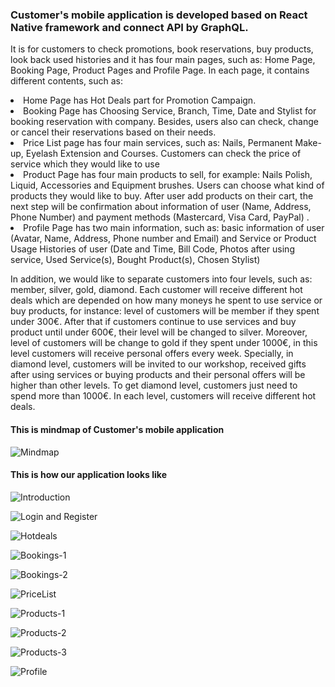 <h3>Customer's mobile application is developed based on React Native framework and connect API by GraphQL.</h3>

It is for customers to check promotions, book reservations, buy products, look back used histories and it has four main pages, such as: Home Page, Booking Page, Product Pages and Profile Page. In each page, it contains different contents, such as:

  <li> Home Page has Hot Deals part for Promotion Campaign.</li>
  <li> Booking Page has Choosing Service, Branch, Time, Date and Stylist for booking reservation with company. Besides, users  also can check, change or cancel their reservations based on their needs.</li>
  <li> Price List page has four main services, such as: Nails, Permanent Make-up, Eyelash Extension and Courses. Customers can check the price of service which they would like to use </li>
  <li> Product Page has four main products to sell, for example: Nails Polish, Liquid, Accessories and Equipment brushes. Users can choose what kind of products they would like to buy. After user add products on their cart, the next step will be confirmation about information of user (Name, Address, Phone Number) and payment methods (Mastercard, Visa Card, PayPal) .
  <li> Profile Page has two main information, such as: basic information of user (Avatar, Name, Address, Phone number and Email) and Service or Product Usage Histories of user (Date and Time, Bill Code, Photos after using service, Used Service(s), Bought Product(s), Chosen Stylist) </li>

In addition, we would like to separate customers into four levels, such as: member, silver, gold, diamond. Each customer will receive different hot deals which are depended on how many moneys he spent to use service or buy products, for instance: level of customers will be member if they spent under 300€. After that if customers continue to use services and buy product until under 600€, their level will be changed to silver. Moreover, level of customers will be change to gold if they spent under 1000€, in this level customers will receive personal offers every week. Specially, in diamond level, customers will be invited to our workshop, received gifts after using services or buying products and their personal offers will be higher than other levels. To get diamond level, customers just need to spend more than 1000€. In each level, customers will receive different hot deals.

<h4>This is mindmap of Customer's mobile application</h4>

![Mindmap](https://lh3.googleusercontent.com/98eh8sWpEETsIQVIndrPn_DRZ4E4zFf6h4mX5hc894W-i9EUYQyxZHMsSZz0ku2WdaITktppq9mCotKU1c309OkOSAt2UL2iXfK1oYmkpO5sUbas_T6qE4Q6kr4u_O4H1LYR40Bn1S8_kLgTHwJLzVTgui136Ml1DitebC8Ut5n0h8uRChhcMF_4tb4chLpOCQuocYlhth4W99vXIXXS_gkOV0Oe71H-Fi2x5qk-3_hVDjluLyfStTAnm1dgibVefKoEwou-edAJJBKW0Qq4NlZfRph9cWTzzvmwlNtlN0ydVaQF4HvDXdHHXO3dIhNIBNI9lN1LXzt_s7ptyemvrpdGDV8QAP_eYTn-zV9ieXrR1Dn3YgOx-LUTpY_2_T0vFEEX35XjEOaoQ0KeHfLc3PHh3pX1UIICNV6ky11kSf670W2lhmpYB9CK2FGo9eF9vohyDBM-aqBWRcCg5K-R2-G3fQH9LgxiLxkbG7O4mZ9wjwNKBhfUYryG3i4oZzHaU2nKU2kiYdtJMsqWw-djd4ZSy8kweITA0KzAfjem_XYoUdVjdZSFxkSvbA8dUgLRuXEV6iXnoWxAXy7zM9fNpHr2ULfONirnwlFbsZyY3qWeI_l5AwWuOEnRzUTWOt3IaJX04NhK0QI2ywpj9_GnRRgI5BtjVCdTuWd20rD466w4sl6WmRCPq-mQOgPaEQ=w1754-h1239-no)

<h4>This is how our application looks like</h4>

![Introduction](https://lh3.googleusercontent.com/6nDSnsh93nMPvb7D4cVtDM6O83H0or2Bj0ELfjTRS6IISpyKUvw97_0lytSFuFpG-x1smzOneCAAydJSkHnpHC3deIkqqqMvZXXggn7wxONdMNSyxXr9U30d7rYbfeYDR0-koXGCfwibJ9zMPvceUBY6OJgBv5XvIaZ8uBTG89mL3Kw6X9ezUsessG3gMGZs44fSE6OolXkKDFysjzYmSs4oLFEVFeghbWji1oX1TmOtKWRah3EUnLcze6hzFS-59inpO924dmT47bTCSbf-kEameyWqmRMWJeK8pvmoI-c65j9lsah_AyK5menfG0OgU1PY9WdOhRQiRlSijC45f7XSXt0ZiO22vNlmlyiJSfFahV__WoYCrsC15VMyj8Q2JvsqvGp-JGNaXmeJ47DMz1OZJHX_8cBlOBikRS9aIGF8ezokksmZBIRLvIiLXslYaZedyz4-79RNCIztn7coiKpTEPWXtZ0xwDxOVeASFBT7JahtPXLdcqQxcsDOIX-6RIuPKlrKVE-NwFERApIxwyh0_zZvFQHG-4hJd5JORje2Mxej8BK4BJk7vXjlIJjoq8ugxMD9ozsbZ4jYwK0bGM45hMUVWtBhA195pp1L4XF4ABVkguoLWlz-JdP-bd7eH1NszwLOdq4kASGwTpqFWseWGM0aBpRQtGfnUXK936rLwWx42ibK115uu_el2A=w880-h896-no)


![Login and Register](https://lh3.googleusercontent.com/efV1ZqD6NGCT6Wz3XlyWT6NjGRIONTZmWoQUTeKRJNsSbo-WMalvWjwkAoOgFLCJc6j9dXDizQyU5lgOyTaINpLqxW8396MPR2TavwUK0BJUqJFX7eGKOBuo0F0riD4k2MrFCe4J66hVUkh5nLFCYAS0rZNKgWWjhLIyKdUv3DGGBKPsGhuAHaYR1Gzy4QIKvGxZEzm8fjXMCq6LySgPPO3APnhaMqmEQ0FdKPzRtD19zhClYnOhbZGj2MCek_OmU9u0luEvh-R76WEYXDrVedJFRLWvwdeRpQNEeLEsCJ1J-fYA_5TvU32upX2p7dvUeoIoA8eaW2i1FPKvFFrGKdeQtgJUfHcm5UaQLNTTrc9NpHJ5fUBywXzDaSfn--w87UpYDoHRljPyt027lEs2o3V-0WW1BSG9730av0zIRtU15XAf9G3pqD2_1RjGZkQZD8YP8Per8KAcSdK-poM724JZj80_39Ki3uxHeIn4SeIaRLGhmR4V7HK0uOaC55RL6YPnLlLl_YJfvhwhlX1gLt3DwPhI9Ut1BrobfqulQg20F6pXsVMcmp5GOiJPwlbC3_n8Bpv8cqp5fa6LIM5akNkh2ODfvMvnJ4PcMQGL9Zbb37k7t6TrNjxrvOOn30eLM0KRGz3lUERH8cDyIR0IhuoaHWL3XZkaiQBAWVWuswKQdzkk-FoyyuIigAn1sQ=w1020-h896-no)


![Hotdeals](https://lh3.googleusercontent.com/E86fNthnJdw1wc1abusfKan-9QQkDkUp4qlFU9gMGG0AQiG1H9iP4chy_VXyPglKGLp3Rk-cREX5oe1saSYh2zmNQYZpS_6jN_Od57Jp3DaH4Mtf_vWzkiILmDTTES6hsEQrqOpE34yaOP2ogAU75WUZBJY1XQZOZ2bA3EUvvzmEE9DOoCEVS9Tt28GLXTH-nDw3bA9y79lsI2z1WLReHicli3oxKd8cWqFn3twjNNNIa1IrvwAUXnMeotZQ3k0YiLRfrCHluL8MldEzlcEeqw3sYlGvmC09A_CuVYXzVRh5tkMFu2BmP8NCQecpfpKbbYhknAavyf8NKwksji6HPFIZ9rKLhLz8A-b9Z1-TI1D782tBxS3z7QMDbr_U5wvxhjYpmvpo7-98qAIeviRWdqwJHncxEoz5-Z6mrBkw0-UdleSxkti6A94KRsG36LipfsABCEtblygXUeuBezpd_kgKPjdtS04DLnAJ0UcoPMy4OZ23RpaaCsz6E7EjdEN1YaElPaHOSdVy6G55Jtej44Ok0xAcIELpWm1s2Nx89kifqWNHJqXvtsX7iIMjsMMgvLoJOAAHJMJmCYNGXTD2GzV7qRXAUcGUAySxzgEeCxZ33pkzb92xtI7tg-Rn1ZQTQxh2XvP8pE5FY-qxvpqPEShN24Qz82IgSbXmsVPxZDF3hv5J_yzphgpaHo0N4A=w1159-h896-no)


![Bookings-1](https://lh3.googleusercontent.com/KB6znnlK8kJHFwTw2vwV6OWEUxD76tFo5D-i27iO9dPrNEoJ0FdopaZZZO0fSDI7mdW8LH71av6DAXfgoR03K9E_IQS704IR3HrTPQS0yNUVBwOL32Dq2lsYTuQW2rd_HTb8rYougEBnF1-L_qPFv4HghuE7-X2gnHgzSBApzJKBAcCvOOkjy0q14l9Nm5yM8VoG9qeBGMGiVI7qiIOZRy1LCcrm5cZ5DV-aZo4zPkQRy-p8DL_BWr2cyjWvbqIWvEwi3HkPdy56b9k24j6ED-O7Tww8MvrTBJL0mtSv4kHO1JgKFjdlqRmGIV5aXriD4bBCqCiJ652Izo16eyM9w7CoGas3d-Xkcv87Db9lOYIAcFXIz8UTAs_-xagaD_y8nl4g-zAraC6mA3j4Xs6MAZXBzS2tUE9cAW5uJhsNVeGserYrZC4CJJiC1-w2YKIOUcaRm-hN9b6GMiV6Rb9xZ5adiwEkVIfeI_xhICPGAbLtxtgDGKNEN8Qou6j39auqc5Ey4StEW4QKSHO6-1z8Fck3Xn-lI91YWEsHFU2h3N1LgQQwgq3aFHXSv4-kvIbAve-blUN8k3N-YHO-fr2fYjE-Q6k0ZPkeFZcFthoy2jaOOY8W396o20WkFMWxph1HP_p9petQL4jHhb-mUf3R4MAxaVTCfBUnLPgLqvSijTSQNFaBsQX88BBCBPwR7Q=w1159-h896-no)

![Bookings-2](https://lh3.googleusercontent.com/RhHUEYAp8HjhVslF6FOKcS89VDjgxAySnIvMbp6mObZU1123JCUCjbNUNVgMkRVDty0OOWWMi2FXeaL_9qoDRb7a_pQxF2l9hUaoGPwvszabP-5IyOUZP-VRAt8yE1wCrn2n9yIl_jpZCZtg4Dl4vIbRxWzvsrcwbSAPiUmp7qny6A82qOX7HufzVko6M2qQBv9fBne6c9bSQx0uuyHTkSPSJjKtJfXV7kTQmiHWgRAU87yKlQrBmEc43KEhnZwHYBYYLdkgNQUh1lPZuYqB4YPozXywVejFsnLVPH1RugEqeBrce5I1NwigT0lT2tJ3xJj3WVj25CVNxrMXlU2rglMp5Fhy_gwx73EuRGr0SyavT_zbnj_mB6sGewyTm8HsgZdyr8mxuFSGXviqQ9tOCcZtsUeuvDaiO_5kP9AqDnUnG1dMGO4wjVLH6cDQa92sloOzGdw67xBka_p1z6Ly4HvHaggcrt4ZAo4Z5HERPAcauGSHQamzaNFAZd7-YgPLDRwX1XfmWdIZ6XmfT4cq6meJVhDTGugzQfzfl9kEhfUpMNH1BjnZi2exXurSRyDuMVVQq0NZ8JKWd1pjem4uco3NnKbkkrN9chisJU0mAm3L2eET3hoLyA63MXnIH0JXSvG8BAShZvFEKgVl-3otuTWHr-wBsNxwbxu8TWXNOMEaZdJwPjSWTgyaE1P-rA=w1569-h896-no)

![PriceList](https://lh3.googleusercontent.com/3wpEtimhjAof_xwcW-zExzc4PtFcem_ekFp4zvHz2aGKqWGHzeLRIg-sD112dTTcMp2Z4vvf5shcbgKRKkB5P1VQ9gr1Zco3Ia0QH1ctamwJF1gG9tl4TSzA_LytAAgZtuYlEWlNg-5yVl2vxZ8HLgt-mzzVOU--2if19v-Rm-vE8XjOZYvcy7GG4JCahAXU0hnJhk-XVmQoEnV8PAKnrd6p7bbMuN43sU0XvnWALUQD-JlGyehCPQMdwK8YAkQl_kVLO_rq4ZiM5S9zme5A-24fg0VrX1oXZ4uyzvo1UAE2rMXKsfMXG0gv16K0pXSqeW-z1p-vs376vmYuuWpkSmVsOnmNrLxzl2f2Gkpc0Fz9VnqzTRNXwyHZYHE9BZnCuqm2OvBc_F8hygqZHP2wsH1f8yH0cedvf36qp4lxqsC5tLGap2up99W37FzvNfBKOcPNfAh_qDoHq-t96QRJbiu1cHRa7FO4f5f2Mbys16KJvcJwnp76f7k20Vp3ZwOBYo85v5076dQbWTgupYc7HqPzhJvW6MQBgABpz_aEU4dRe4giYkZSSiWApcJAzUSXJzD_KixlIShDfF6LO4AZ_8cV5KK5umtlqNV7coHdva7bQvMZtghfI7y_ZjoGzgzsc_IQfUgPcyBGl3-mmQR7J4v4Avuho23X1VJn5ZO7wH7hvbCBxzVOnyIXrkxOqQ=w1223-h896-no)


![Products-1](https://lh3.googleusercontent.com/vc1ktmn-cC1g2SuK52JmjqWYKWB_5H_PrklbEfufQzib0NT2HRtiRCqy1NcVTblBdS6RKcFny4Zc9xzvJ8E3LpzsgF7Yhc4jeSw3o_rcE5QsvYl-GKU4vkNfJRtyrHTVflwqruyBh80MgZlfoBMqh5Abgof_TVy5WyE6iAR8eMEiRCN2q_28yzq4RTZ_ROjlJou1FC4cifZdlFSTGX3DoEEBAvUV2GeoD3XxOWE9DTUtdlbdITD5yQlhjqyj9LpvMtUMSGPA9-kK-TsudDguMaPoJIM3I9zW9-qRWaqwHwV-Obd5xK5D84rMTQsIBGG-iKO1JU7X3NrvOX8IpO89M3_VeNDFq3mpfxv1-QrglnWFcNtw1azN8_lh9yMWJAW94rbkddKkge7Usw_6wPTLinDdtVbvizOx8jHPECJtT4hNoZd4KsVU8o9STftlPoKo6AAuf-Htz6OW1DMsll0n-HyRZdPLqJcATPswlWk_LC_zwEiBW18FcAEgIC3wvWg1mdRrrwGiIhTj0l68IW-sfazSahh27CrWBA_XFxulk6R6B818HLXKXlYh1pwpKQH70vbocoDpfcV2A6FATCoNasp8eY8ZrT0ek3y7KzDVuQ3sZ4H6QWV5dN3DJFPh4B4HkK_vnViQvi2IB3QlXLGx4J_7Niyq0qhlVtOy6RvRhqwSdE0286CLJ5ypM1dOPA=w1159-h896-no)


![Products-2](https://lh3.googleusercontent.com/99HhuY6rz8H1oxEbA-2h332ibN84V_nmqucPazwnt8C4qQeFQlIKufoKq1FtCtvAHkSoVqyvml0a_YHvsXj1BIFckI2lcwXNxFUK1mbpUjrq9t8jfvl-qcMu5Hbir5suhCASb8F9X1DJezR-rYwBVcGvE6BhZNlRLM6pOIdpWBfusaSBm8H_mt-GlYFVTLJkiqTrYfYpXW-5VoTjxcuupDCYJm1lxGKzakIXnUob4-yQmtAkylGbXSQonN-iRkBI0jUmnWXrEEruc082lCozBL0K_Oet4J_o_bKoMFVVxBAWrfAKZcljnPAXwTSQdo9ta99HwzGa-_cKJjYaJr0pxGcfn_o4INaiwDCQmBUslXldHPWnw-ebVQUrUu52KgojtgqJt4qxuCxH4D9jAq0qIqceeUZkoSxsvkouTFkIPaeEQpTwgFuBMyugTL8grhMvLSDY9r7QCfO4JN-VWfl01DdtspxlZpfXIACRBSbUGpWSd6c-luPXP2Y29VAxJTVskQwLsWZPCiOMCMKTQBfORXk58rOV5QAQrjRhuC1mTvc9O9hJAlZchZEmsOcK2PXIq0SdKr1n63rG5wZTizbtSYbkm4-WBT9EhA7sBCoIKPgFu3WQD0X41yHpzpFHihOseRvdLaRuaHoOIUmohczixozDafr_hx9Dl6vcDqHXXZFwAc_bR1bA9Ep2MrMxXQ=w1159-h896-no)

![Products-3](https://lh3.googleusercontent.com/LnLTs5MYaww7ujnJGG5sFgnis6HW6AvgQI_yZwHt5XhHRKLwNqkKBhZOoWf6-5-JSOK-9OpZ2P0geimIaqu-lfe6p8Pc5PO7IyeB4DX_H19IhDMGLWcT0nSdhOLw59VJh9gMv0npifydjCi3D5bhFKO1c1E1ZVNmlraxaHYrKYvJFWtvPYCfNrE9ruZvfV4XhcPPUfE78p2pAXKpCvD63Nys-XBrlJgTb9B2b-zz4g6fdyfF1ZRxtcG2sh_R4myazv-B-2UoHxFgSNs3z1oegAXjLvR0h2SPNOi7xsoqszqpzUMgLO9pdInl8ikZ6Ga5wCdM3DtSHPAf6HiQTqZEbfbC5Jg1cP_QdO8ZNjFDOZjYEQTxyb6BolpNGGR0phJKgVfagubOARuqbrNDT-FI8xBHveydy4mQ0Q2j4Vj4GwmK-QEygtaETJH9_s7WgdgCQxLLBcjZynANFh3StxOfuAK76sO15gGZqdERW6v_8Esf4WjO8oTsk3rgUGMo_kpvMX48IUKJ-irDwq38Kz-LeOYe8pvJSWn7IYGiBc5TZkSEwxk6QwdedTKdkf92LAvC3acxqU48qhhPETfPz3EUQyqd32KtXLLhD8ndR9smPz6BWoUUfbAb4fRBZv7T0ryjRW14NN-elKuLmlcOpbpAHvGqsiCLLzqhqxQAYM5Jt8eMBmkn5SuzE0TKlyApXA=w1159-h896-no)


![Profile](https://lh3.googleusercontent.com/Ujyxo7fPtT0iQSp9AN7kS2mVkqCRgDlBGMadGaNiVQzEbkQcJ1DeVdTq5dEH7a13rQNI1YducGq0lwriaiYH4cXWq4oaHWhrZx_vrPcbw8uMkCJVXZOVbPmnHn0wo85oNkw6vRxRMfP4_uQCjQI2xVn3DLNgHoWgNafxOCrYHE43Qonp5LnV3JjgALr3LAehW9w2JkuPFEhk0vnUMYAwhCw7UVztxGOhA3zTHI_Heao_MCVoe_Lmg9YWxSjipe9C1OqiMqJcHN81eHkXi-HNWYxQJpsoHl02C-wvGdxm0ohIzuRHdViZKTTCFh5abNW-J83Eqnnz1p4DIAQeudhq-JkjPzQaE7NqagL6wtEQsV4Z_YobzEli1b0OHrbaIa8gCz-FeZ-S7vk7ijYmJbMcF9x6tW4h7XEOV877H86ZGGrmNGFEHmggUqscbHer_CgbVO1DYaPXe6Vjulgj7VqKiKTE5BVYkVJXI0Y3MGctx1Gu5pNcAK1NyS3nuWaz5tUjyIJh-J_6OSdC6qYdTDRqd35nGT-831X9VIKRFWII2WOt8__5KjLintR-GDPJkdXE6KBDxRYZxdq2MhbtWFCW7qVnjaBPl2zjWn7Gu9MOjJvoUt7kCDzzEotDA9G2hcT519sBzFhldSjnoAkGxbqbDuTaWXAnv0hxYIGVFlUY4UKIud2BGRyrzir_3FvHtw=w921-h896-no)



